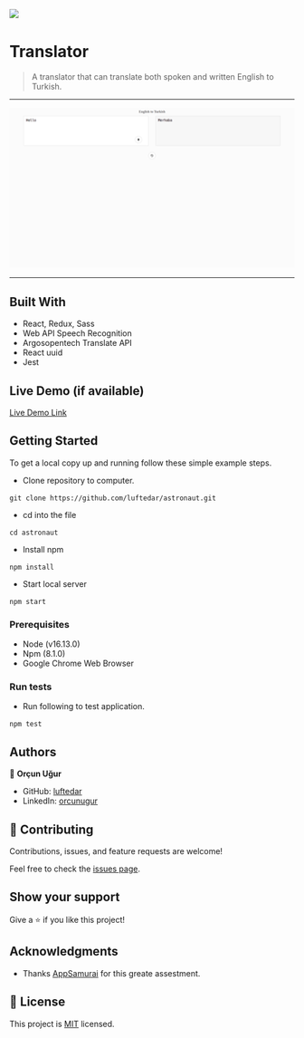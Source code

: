 ![](https://img.shields.io/badge/Microverse-blueviolet)

# Translator

> A translator that can translate both spoken and written English to Turkish.

---

![screenshot](./app_screenshot.png)

---

## Built With

- React, Redux, Sass
- Web API Speech Recognition
- Argosopentech Translate API
- React uuid
- Jest

## Live Demo (if available)

[Live Demo Link](https://translatorastronaut.netlify.app/)


## Getting Started

To get a local copy up and running follow these simple example steps.

- Clone repository to computer.

```
git clone https://github.com/luftedar/astronaut.git
```

- cd into the file

```
cd astronaut
```

- Install npm

```
npm install
```

- Start local server

```
npm start
```

### Prerequisites

- Node (v16.13.0)
- Npm (8.1.0)
- Google Chrome Web Browser

### Run tests

- Run following to test application.

```
npm test
```


## Authors

👤 **Orçun Uğur**

- GitHub: [luftedar](https://github.com/luftedar)
- LinkedIn: [orcunugur](https://www.linkedin.com/in/orcunugur)

## 🤝 Contributing

Contributions, issues, and feature requests are welcome!

Feel free to check the [issues page](../../issues/).

## Show your support

Give a ⭐️ if you like this project!

## Acknowledgments

- Thanks [AppSamurai](https://appsamurai.com/) for this greate assestment.

## 📝 License

This project is [MIT](./MIT.md) licensed.
